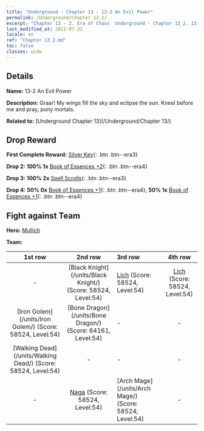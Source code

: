 ```yaml
---
title: "Underground - Chapter 13 - 13-2 An Evil Power"
permalink: /Underground/Chapter 13_2/
excerpt: "Chapter 13 - 2. Era of Chaos  Underground - Chapter 13_2. 13-2 An Evil Power"
last_modified_at: 2021-07-21
locale: en
ref: "Chapter 13_2.md"
toc: false
classes: wide
---
```


## Details

 **Name:** 13-2 An Evil Power

 **Description:** Graar! My wings fill the sky and eclipse the sun. Kneel before me and pray, puny mortals.

 **Related to:** [Underground Chapter 13](/Underground/Chapter 13/)

## Drop Reward

 **First Complete Reward:** [Silver Key](/Items/con_693/){: .btn .btn--era3}

 **Drop 2:** **100% 1x** [Book of Essences +2](/Items/mat_53/){: .btn .btn--era4}

 **Drop 3:** **100% 2x** [Spell Scrolls](/Items/con_694/){: .btn .btn--era3}

 **Drop 4:** **50% 0x** [Book of Essences +1](/Items/mat_46/){: .btn .btn--era4}, **50% 1x** [Book of Essences +1](/Items/mat_46/){: .btn .btn--era4}


## Fight against Team
 **Hero:** [Mullich](/heroes/Mullich/)

 **Team:**


  | 1st row | 2nd row | 3rd row | 4th row |
  |:----:|:----:|:----|:----:|
  | - | [Black Knight](/units/Black Knight/) (Score: 58524, Level:54)  | [Lich](/units/Lich/) (Score: 58524, Level:54)  | [Lich](/units/Lich/) (Score: 58524, Level:54)  |
  | [Iron Golem](/units/Iron Golem/) (Score: 58524, Level:54)  | [Bone Dragon](/units/Bone Dragon/) (Score: 64161, Level:54)  | - | - |
  | [Walking Dead](/units/Walking Dead/) (Score: 58524, Level:54)  | - | - | - |
  | - | [Naga](/units/Naga/) (Score: 58524, Level:54)  | [Arch Mage](/units/Arch Mage/) (Score: 58524, Level:54)  | - |


